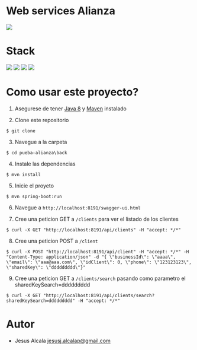 # Web services Alianza

![](https://img.shields.io/badge/build-success-brightgreen.svg)

# Stack

![](https://img.shields.io/badge/java_8-✓-blue.svg)
![](https://img.shields.io/badge/spring_boot-✓-blue.svg)
![](https://img.shields.io/badge/h2-✓-blue.svg)
![](https://img.shields.io/badge/swagger_2-✓-blue.svg)

# Como usar este proyecto?

1. Asegurese de tener [Java 8](https://www.java.com/download/) y [Maven](https://maven.apache.org) instalado

2. Clone este repositorio

```
$ git clone 
```

3. Navegue a la carpeta

```
$ cd pueba-alianza\back
```

4. Instale las dependencias

```
$ mvn install
```

5. Inicie el proyeto

```
$ mvn spring-boot:run
```

6. Navegue a `http://localhost:8191/swagger-ui.html`

7. Cree una peticion GET a `/clients` para ver el listado de los clientes

```
$ curl -X GET "http://localhost:8191/api/clients" -H "accept: */*"
```

8. Cree una peticion POST a `/client` 

```
$ curl -X POST "http://localhost:8191/api/client" -H "accept: */*" -H "Content-Type: application/json" -d "{ \"businessId\": \"aaaa\", \"email\": \"aaa@aaa.com\", \"idClient\": 0, \"phone\": \"123123123\", \"sharedKey\": \"ddddddddd\"}"
```

9. Cree una peticion GET a `/clients/search` pasando como parametro el sharedKeySearch=ddddddddd

```
$ curl -X GET "http://localhost:8191/api/clients/search?sharedKeySearch=ddddddddd" -H "accept: */*"
```

# Autor

- Jesus Alcala <jesusj.alcalap@gmail.com>
